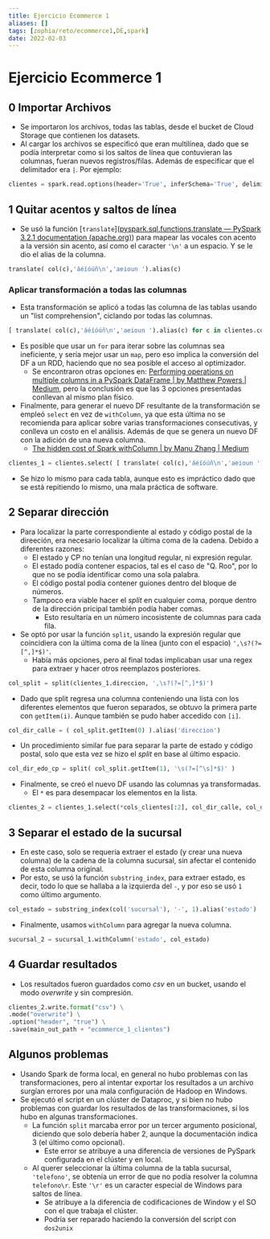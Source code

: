 ```yaml
---
title: Ejercicio Ecommerce 1
aliases: []
tags: [zophia/reto/ecommerce1,DE,spark]
date: 2022-02-03
---
```

# Ejercicio Ecommerce 1

## 0 Importar Archivos
- Se importaron los archivos, todas las tablas, desde el bucket de Cloud Storage que contienen los datasets.
- Al cargar los archivos se especificó que eran multilínea, dado que se podía interpretar como si los saltos de línea que contuvieran las columnas, fueran nuevos registros/filas. Además de especificar que el delimitador era `|`.
Por ejemplo:
 ```python
clientes = spark.read.options(header='True', inferSchema='True', delimiter='|',multiline='True').csv( main_ds_path + 'detalle_cliente.csv' )
 ```

## 1 Quitar acentos y saltos de línea
- Se usó la función [`translate`]([pyspark.sql.functions.translate — PySpark 3.2.1 documentation (apache.org)](https://spark.apache.org/docs/latest/api/python/reference/api/pyspark.sql.functions.translate.html)) para mapear las vocales con acento a la versión sin acento, así como el caracter `'\n'` a un espacio. Y se le dio el alias de la columna.
```python
translate( col(c),'áéíóúñ\n','aeioun ').alias(c)
```

### Aplicar transformación a todas las columnas
- Esta transformación se aplicó a todas las columna de las tablas usando un "list comprehension", ciclando por todas las columnas.

```python
[ translate( col(c),'áéíóúñ\n','aeioun ').alias(c) for c in clientes.columns]
```

- Es posible que usar un `for` para iterar sobre las columnas sea ineficiente, y sería mejor usar un `map`, pero eso implica la conversión del DF a un RDD, haciendo que no sea posible el acceso al optimizador.
	- Se encontraron otras opciones en: [Performing operations on multiple columns in a PySpark DataFrame | by Matthew Powers | Medium](https://mrpowers.medium.com/performing-operations-on-multiple-columns-in-a-pyspark-dataframe-36e97896c378), pero la conclusión es que las 3 opciones presentadas conllevan al mismo plan físico.
- Finalmente, para generar el nuevo DF resultante de la transformación se empleó `select` en vez de `withColumn`, ya que esta última no se recomienda para aplicar sobre varias transformaciones consecutivas, y conlleva un costo en el análisis. Además de que se genera un nuevo DF con la adición de una nueva columna.
	- [The hidden cost of Spark withColumn | by Manu Zhang | Medium](https://medium.com/@manuzhang/the-hidden-cost-of-spark-withcolumn-8ffea517c015)

```python
clientes_1 = clientes.select( [ translate( col(c),'áéíóúñ\n','aeioun ').alias(c) for c in clientes.columns] )
```

- Se hizo lo mismo para cada tabla, aunque esto es impráctico dado que se está repitiendo lo mismo, una mala práctica de software.

## 2 Separar dirección
- Para localizar la parte correspondiente al estado y código postal de la direeción, era necesario localizar la última coma de la cadena. Debido a diferentes razones:
	- El estado y CP no tenían una longitud regular, ni expresión regular.
	- El estado podía contener espacios, tal es el caso de "Q. Roo", por lo que no se podía identificar como una sola palabra.
	- El código postal podía contener guiones dentro del bloque de números.
	- Tampoco era viable hacer el *split* en cualquier coma, porque dentro de la dirección pricipal también podía haber comas.
		- Esto resultaría en un número incosistente de columnas para cada fila.
- Se optó por usar la función `split`, usando la expresión regular que coincidiera con la última coma de la línea (junto con el espacio) `',\s?(?=[^,]*$)'`.
	- Había más opciones, pero al final todas implicaban usar una regex para extraer y hacer otros reemplazos posteriores.

```python
col_split = split(clientes_1.direccion, ',\s?(?=[^,]*$)')
```

- Dado que split regresa una columna conteniendo una lista con los diferentes elementos que fueron separados, se obtuvo la primera parte con `getItem(i)`. Aunque también se pudo haber accedido con `[i]`.

```python
col_dir_calle = ( col_split.getItem(0) ).alias('direccion')
```

- Un procedimiento similar fue para separar la parte de estado y código postal, solo que esta vez se hizo el *split* en base al último espacio.

```python
col_dir_edo_cp = split( col_split.getItem(1), '\s(?=[^\s]*$)' )
```

- Finalmente, se creó el nuevo DF usando las columnas ya transformadas.
	- El `*` es para desempacar los elementos en la lista.
```python
clientes_2 = clientes_1.select(*cols_clientes[:2], col_dir_calle, col_dir_edo, col_dir_cp, *cols_clientes[3:])
```

## 3 Separar el estado de la sucursal
- En este caso, solo se requería extraer el estado (y crear una nueva columna) de la cadena de la columna sucursal, sin afectar el contenido de esta columna original.
- Por esto, se usó la función `substring_index`, para extraer estado, es decir, todo lo que se hallaba a la izquierda del `-`, y por eso se usó `1` como último argumento.
```python
col_estado = substring_index(col('sucursal'), '-', 1).alias('estado')
```

- Finalmente, usamos `withColumn` para agregar la nueva columna.
```python
sucursal_2 = sucursal_1.withColumn('estado', col_estado)
```

## 4 Guardar resultados
- Los resultados fueron guardados como *csv* en un bucket, usando el modo *overwrite* y sin compresión.

```python
clientes_2.write.format("csv") \
.mode("overwrite") \
.option("header", "true") \
.save(main_out_path + "ecommerce_1_clientes")
```

## Algunos problemas
- Usando Spark de forma local, en general no hubo problemas con las transformaciones, pero al intentar exportar los resultados a un archivo surgían errores por una mala configuración de Hadoop en Windows.
- Se ejecutó el script en un clúster de Dataproc, y si bien no hubo problemas con guardar los resultados de las transformaciones, sí los hubo en algunas transformaciones.
	- La función `split` marcaba error por un tercer argumento posicional, diciendo que solo debería haber 2, aunque la documentación indica 3 (el último como opcional).
		- Este error se atribuye a una diferencia de versiones de PySpark configurada en el clúster y en local.
	- Al querer seleccionar la última columna de la tabla sucursal, `'telefono'`, se obtenía un error de que no podía resolver la columna `telefono\r`. Este `'\r'` es un caracter especial de Windows para saltos de línea.
		- Se atribuye a la diferencia de codificaciones de Window y el SO con el que trabaja el clúster.
		- Podría ser reparado haciendo la conversión del script con `dos2unix`
